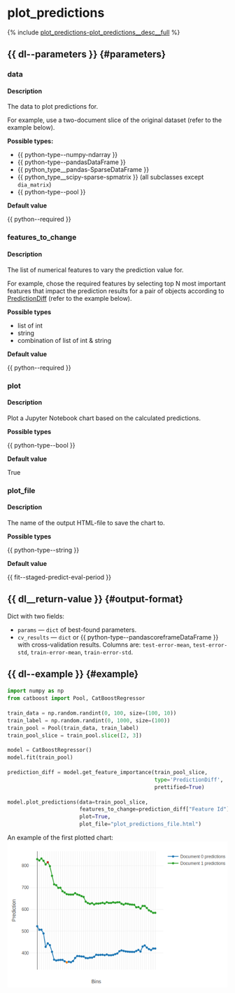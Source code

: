 # plot_predictions

{% include [plot_predictions-plot_predictions__desc__full](../_includes/work_src/reusage-python/plot_predictions__desc__full.md) %}

## {{ dl--parameters }} {#parameters}

### data

#### Description

The data to plot predictions for.

For example, use a two-document slice of the original dataset (refer to the example below).


**Possible types:**

- {{ python-type--numpy-ndarray }}
- {{ python-type--pandasDataFrame }}
- {{ python_type__pandas-SparseDataFrame }}
- {{ python_type__scipy-sparse-spmatrix }} (all subclasses except `dia_matrix`)
- {{ python-type--pool }}


**Default value**

{{ python--required }}


### features_to_change

#### Description

The list of numerical features to vary the prediction value for.

For example, chose the required features by selecting top N most important features that impact the prediction results for a pair of objects according to [PredictionDiff](fstr.md#fstr__prediction-diff) (refer to the example below).

**Possible types**

- list of int
- string
- combination of list of int & string

**Default value**

{{ python--required }}


### plot

#### Description

Plot a Jupyter Notebook chart based on the calculated predictions.

**Possible types**

{{ python-type--bool }}

**Default value**

True


### plot_file

#### Description

The name of the output HTML-file to save the chart to.

**Possible types**

{{ python-type--string }}

**Default value**

 {{ fit--staged-predict-eval-period }}



## {{ dl__return-value }} {#output-format}

Dict with two fields:

- `params` — `dict` of best-found parameters.
- `cv_results` — `dict` or {{ python-type--pandascoreframeDataFrame }} with cross-validation results. Сolumns are: `test-error-mean`, `test-error-std`, `train-error-mean`, `train-error-std`.

## {{ dl--example }} {#example}

```python
import numpy as np
from catboost import Pool, CatBoostRegressor

train_data = np.random.randint(0, 100, size=(100, 10))
train_label = np.random.randint(0, 1000, size=(100))
train_pool = Pool(train_data, train_label)
train_pool_slice = train_pool.slice([2, 3])

model = CatBoostRegressor()
model.fit(train_pool)

prediction_diff = model.get_feature_importance(train_pool_slice,
                                               type='PredictionDiff',
                                               prettified=True)

model.plot_predictions(data=train_pool_slice,
                       features_to_change=prediction_diff["Feature Id"][:2],
                       plot=True,
                       plot_file="plot_predictions_file.html")

```

An example of the first plotted chart:
![](../images/jupyter__catboostregressor__plot_prediction.png)
